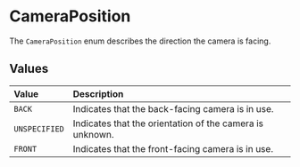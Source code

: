 # CameraPosition

The `CameraPosition` enum describes the direction the camera is facing.

## Values

| Value | Description |
| :--- | :--- |
| `BACK` | Indicates that the back-facing camera is in use. |
| `UNSPECIFIED` | Indicates that the orientation of the camera is unknown. |
| `FRONT` | Indicates that the front-facing camera is in use. |

